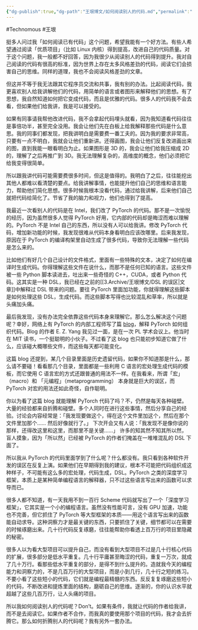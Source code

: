 ```yaml
---
{"dg-publish":true,"dg-path":"王垠博文/如何阅读别人的代码.md","permalink":"/王垠博文/如何阅读别人的代码/","created":"2023-12-12T17:45:09.496+08:00","updated":"2023-12-12T17:46:18.909+08:00"}
---
```


#Technomous #王垠 

挺多人问过我「如何阅读已有代码」这个问题，希望我能有一个好方法。有些人希望通过阅读「优质项目」（比如 Linux 内核）得到提高，改进自己的代码质量。对于这个问题，我一般都不好回答，因为我很少从阅读别人的代码得到提升。我对自己阅读的代码有很高的标准，因为世界上存在太多风格差劲的代码，阅读它们会损害自己的思维。同样的道理，我也不会阅读风格差劲的文章。

但这并不等于我无法跟其它程序员交流和共事，我有别的办法。比起阅读代码，我更喜欢别人给我讲解他们的代码，用简单的语言或者图形来解释他们的思想。有了思想，我自然知道如何把它变成代码，而且是优雅的代码。很多人的代码我不会去看，但如果他们给我讲，我是可以接受的。

如果有同事请我帮他改进代码，我不会拿起代码埋头就看，因为我知道看代码往往是事倍功半，甚至完全没用。我会让他们先在白板上给我解释那些代码是什么意思。我的同事们都发现，把我讲明白是需要费一番工夫的。因为我的要求非常高，只要有一点不明白，我就会让他们重新讲。还得画图，我会让他们反复改进画出来的图，直到我能一眼看明白为止。如果图形是 3D 的，我会让他们给我压缩成 2D 的，理解了之后再推广到 3D。我无法理解复杂的，高维度的概念，他们必须把它给我变得很简单。

所以跟我讲代码可能需要费很多时间，但这是值得的。我明白了之后，往往能挖出其他人都难以看清楚的要点。给我讲解事情，也能提升他们自己的思维和语言能力，帮助他们简化思想。很多时候我根本没看代码，通过给我讲解，后来他们自己就把代码给简化了。节省了我的脑力和视力，他们也得到了提高。

我最近一次看别人的代码是在 Intel，我们改了 PyTorch 的代码。那不是一次愉悦的经历，因为虽然很多人觉得 PyTorch 好用，它内部的代码却是晦涩而难以理解的。PyTorch 不是 Intel 自己的东西，所以没有人可以给我讲。修改 PyTorch 代码，增加新功能的时候，我发现很难从代码本身看明白应该改哪里。后来我发现，原因在于 PyTorch 的编译构架里自动生成了很多代码，导致你无法理解一些代码是怎么来的。

比如他们有好几个自己设计的文件格式，里面有一些特殊的文本，决定了如何在编译时生成代码。你得理解这些文件在说什么，而那不是任何已知的语言。这些文件被一些 Python 脚本读进去，吐出来一些奇怪的 C++，CUDA，或者 Python 代码。这其实是一种 DSL，我已经在之前的[[3.Archive/王垠博文/DSL 的误区\|文章]]中解释过 DSL 带来的问题。要往 PyTorch 里面加功能，你就得理解这些脚本是如何处理这些 DSL，生成代码。而这些脚本写得也比较混乱和草率，所以就是头痛加头痛。

最后我发现，没有办法完全依靠这些代码本身来理解它。那么怎么解决这个问题呢？幸好，网络上有 PyTorch 的内部工程师写了篇 [blog](http://blog.ezyang.com/2019/05/pytorch-internals/)，解释 PyTorch 如何组织代码。Blog 的作者 E. Z. Yang 我见过一面，是在一次 PL 学术会议上。他当时在 MIT 读书，一个挺聪明的小伙子。不过看了这 blog 也只能初步知道它做了什么，应该碰大概哪些文件，而这些每天都可能变化。

这篇 blog 还提到，某几个目录里面是历史遗留代码，如果你不知道那是什么，那么请不要碰！看看那几个目录，里面都是一些利用 C 语言的宏处理生成代码的模板，而它使用 C 语言宏的方式还跟普通的用法不一样。在我看来，所谓「宏」（macro）和 「元编程」（metaprogramming） 本身就是巨大的误区，而 PyTorch 对宏的用法还如此奇怪，自作聪明。

你以为看了这篇 blog 就能理解 PyTorch 代码了吗？不，仍然是每天各种碰壁。大量的经验都来自折腾和碰壁。多个人同时在进行这些事情，然后分享自己的经验。讨论会内容经常是：「我发现要做这个，得在这个文件里加这个，然后在那个文件里加那个…… 然后好像就行了。」 下次开会又有人说：「我发现不是像你说的那样，还得改这里和这里，而那里不是关键……」 许多的知其然不知其所以然，盲人摸象，因为「所以然」已经被 PyTorch 的作者们掩盖在一堆堆混乱的 DSL 下面了。

所以我从 PyTorch 的代码里面学到了什么呢？什么都没有。我只看到各种软件开发的误区在反复上演。如果他们在早期得到我的建议，根本不可能把代码组织成这种样子，不可能有这么多的宏处理，代码生成，DSL。PyTorch 之类的深度学习框架，本质上是某种简单编程语言的解释器，只不过这些语言写出来的函数可以求导而已。

很多人都不知道，有一天我用不到一百行 Scheme 代码就写出了一个「深度学习框架」，它其实是一个小的编程语言。虽然没有性能可言，没有 GPU 加速，功能也不完善，但它抓住了 PyTorch 等大型框架的本质——用这个语言写出来的函数能自动求导。这种洞察力才是最关键的东西，只要抓住了关键，细节都可以在需要的时候琢磨出来。几十行代码反复琢磨，往往能帮助你看透上百万行的项目里隐藏的秘密。

很多人以为看大型项目可以提升自己，而没有看到大型项目不过是几十行核心代码的扩展，很多部分是低水平重复。几十行平庸甚至晦涩的代码，重复一万次，就成了几十万行。看那些低水平重复的部分，是得不到什么提升的。造就我今天的编程能力和洞察力的，不是几百万行的大型项目，而是小到几行，几十行之短的练习。不要小看了这些短小的代码，它们就是编程最精髓的东西。反反复复琢磨这些短小的代码，不断改进和提炼里面的结构，磨砺自己的思维。逐渐的，你的认识水平就超越了这些几百万行，让人头痛的项目。

所以我如何阅读别人的代码呢？Don’t。如果有条件，我就让代码的作者给我讲，而不是去阅读它。如果作者不合作，而我真的要使用那个项目的代码，我才会去折腾它。那么如何折腾别人的代码呢？我有另外一套办法。